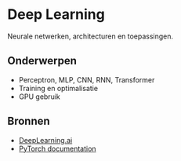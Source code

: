 # Deep Learning
Neurale netwerken, architecturen en toepassingen.

## Onderwerpen
- Perceptron, MLP, CNN, RNN, Transformer
- Training en optimalisatie
- GPU gebruik

## Bronnen
- [DeepLearning.ai](https://www.deeplearning.ai/)
- [PyTorch documentation](https://pytorch.org/docs/)
